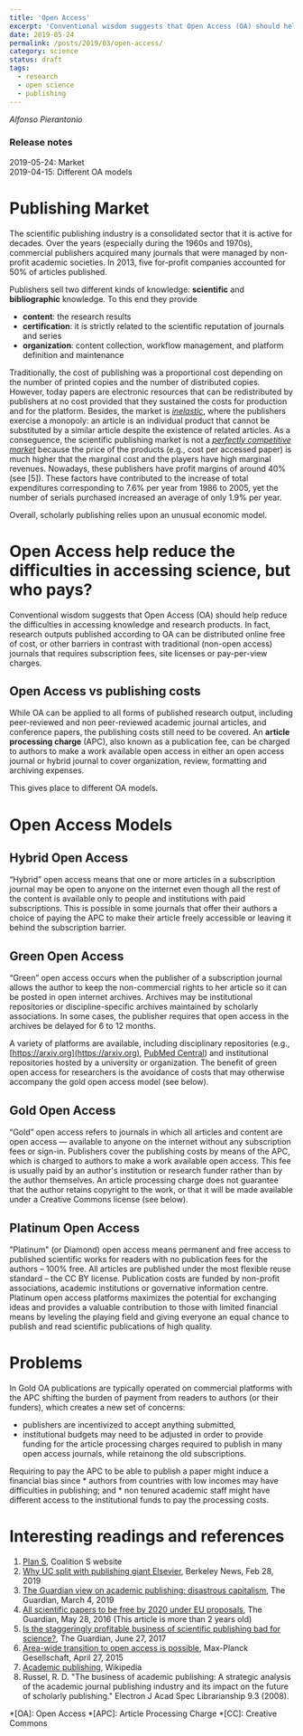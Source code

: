 ```yaml
---
title: 'Open Access'
excerpt: 'Conventional wisdom suggests that Open Access (OA) should help reduce the difficulties in accessing knowledge and research products. Let us try to understand how the available models differ one with another, and the risks and opportunities.'
date: 2019-05-24
permalink: /posts/2019/03/open-access/
category: science
status: draft
tags:
  - research
  - open science
  - publishing
---
```

*Alfonso Pierantonio*

### Release notes


2019-05-24: Market<br>
2019-04-15: Different OA models<br>

# Publishing Market

The scientific publishing industry is a consolidated sector that it is active for decades. Over the years (especially during the 1960s and 1970s), commercial publishers acquired many journals that were managed by non-profit academic societies. In 2013, five for-profit companies accounted for 50% of articles published. 

Publishers sell two different kinds of knowledge:  **scientific** and **bibliographic** knowledge. To this end they provide

* **content**: the research results
* **certification**: it is strictly related to the scientific reputation of journals and series
* **organization**: content collection, workflow management, and platform definition and maintenance

Traditionally, the cost of publishing was a proportional cost depending on the number of printed copies and the number of distributed copies. However, today papers are electronic resources that can be redistributed by publishers at no cost provided that they sustained the costs for production and for the platform. Besides, the market is [*inelastic*](https://en.wikipedia.org/wiki/Elasticity_(economics)), where the publishers exercise a monopoly: an article is an individual product that cannot be substituted by a similar article despite the existence of related articles. As a conseguence, the scientific publishing market is not a [*perfectly competitive market*](https://en.wikipedia.org/wiki/Perfect_competition) because the price of the products (e.g., cost per accessed paper) is much higher that the marginal cost and the players have high marginal revenues. Nowadays, these publishers have profit margins of around 40% (see [5]). These factors have contributed to the increase of total expenditures corresponding to 7.6% per year from 1986 to 2005, yet the number of serials purchased increased an average of only 1.9% per year. 

Overall, scholarly publishing relies upon an unusual economic model.  


# Open Access help reduce the difficulties in accessing science, but who pays?

Conventional wisdom suggests that Open Access (OA) should help reduce the difficulties in accessing knowledge and research products. In fact, research outputs published according to OA can be distributed online free of cost, or other barriers in contrast with traditional (non-open access) journals that requires subscription fees, site licenses or pay-per-view charges. 


## Open Access vs publishing costs

While OA can be applied to all forms of published research output, including peer-reviewed and non peer-reviewed academic journal articles, and conference papers, the publishing costs still need to be covered. An **article processing charge** (APC), also known as a publication fee, can be charged to authors to make a work available open access in either an open access journal or hybrid journal to cover organization, review, formatting and archiving expenses.

This gives place to different OA models.

# Open Access Models

## Hybrid Open Access

“Hybrid” open access means that one or more articles in a subscription journal may be open to anyone on the internet even though all the rest of the content is available only to people and institutions with paid subscriptions. This is possible in some journals that offer their authors a choice of paying the APC to make their article freely accessible or leaving it behind the subscription barrier. 

## Green Open Access

“Green” open access occurs when the publisher of a subscription journal allows the author to keep the non-commercial rights to her article so it can be posted in open internet archives.  Archives may be institutional repositories or discipline-specific archives maintained by scholarly associations. In some cases, the publisher requires that open access in the archives be delayed for 6 to 12 months.

A variety of platforms are available, including disciplinary repositories (e.g., [https://arxiv.org](https://arxiv.org), [PubMed Central](http://www.ncbi.nlm.nih.gov/pmc/)) and institutional repositories hosted by a university or organization. The benefit of green open access for researchers is the avoidance of costs that may otherwise accompany the gold open access model (see below).


## Gold Open Access

“Gold” open access refers to journals in which all articles and content are open access — available to anyone on the internet without any subscription fees or sign-in. Publishers cover the publishing costs by means of the APC, which is charged to authors to make a work available open access. This fee is usually paid by an author's institution or research funder rather than by the author themselves. An article processing charge does not guarantee that the author retains copyright to the work, or that it will be made available under a Creative Commons license (see below).

## Platinum Open Access

"Platinum" (or Diamond) open access means permanent and free access to published scientific works for readers with no publication fees for the authors – 100% free. All articles are published under the most flexible reuse standard – the CC BY license. Publication costs are funded by non-profit associations, academic institutions or governative information centre. Platinum open access platforms maximizes the potential for exchanging ideas and provides a valuable contribution to those with limited financial means by leveling the playing field and giving everyone an equal chance to publish and read scientific publications of high quality. 

# Problems

In Gold OA publications are typically operated on commercial platforms with the APC shifting the burden of payment from readers to authors (or their funders), which creates a new set of concerns: 

* publishers are incentivized to accept anything submitted,
* institutional budgets may need to be adjusted in order to provide funding for the article processing charges required to publish in many open access journals, while retainong the old subscriptions. 

Requiring to pay the APC to be able to publish a paper might induce
a financial bias since 
	* authors from countries with low incomes may have difficulties in publishing; and 
	* non tenured academic staff might have different access to the institutional funds to pay the processing costs. 

# Interesting readings and references

1. [Plan S](https://www.coalition-s.org), Coalition S website
1. [Why UC split with publishing giant Elsevier](https://news.berkeley.edu/2019/02/28/why-uc-split-with-publishing-giant-elsevier/), Berkeley News, Feb 28, 2019
1. [The Guardian view on academic publishing: disastrous capitalism](https://www.theguardian.com/commentisfree/2019/mar/04/the-guardian-view-on-academic-publishing-disastrous-capitalism), The Guardian, March 4, 2019
1. [All scientific papers to be free by 2020 under EU proposals](https://www.theguardian.com/science/2016/may/28/eu-ministers-2020-target-free-access-scientific-papers), The Guardian, May 28, 2016 (This article is more than 2 years old)
1. [Is the staggeringly profitable business of scientific publishing bad for science?](https://www.theguardian.com/science/2017/jun/27/profitable-business-scientific-publishing-bad-for-science), The Guardian, June 27, 2017
1. [Area-wide transition to open access is possible](https://www.mpg.de/9202262/area-wide-transition-open-access), Max-Planck Gesellschaft, April 27, 2015
1. [Academic publishing](https://en.wikipedia.org/wiki/Academic_publishing#cite_note-staggeringly-15), Wikipedia
1. Russel, R. D. "The business of academic publishing: A strategic analysis of the academic journal publishing industry and its impact on the future of scholarly publishing." Electron J Acad Spec Librarianship 9.3 (2008).


*[OA]: Open Access
*[APC]: Article Processing Charge
*[CC]: Creative Commons






